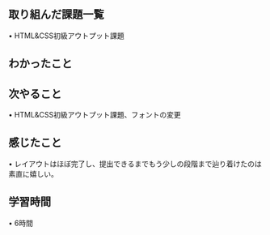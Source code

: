 ## 取り組んだ課題一覧
• HTML&CSS初級アウトプット課題


## わかったこと



## 次やること
• HTML&CSS初級アウトプット課題、フォントの変更


## 感じたこと
• レイアウトはほぼ完了し、提出できるまでもう少しの段階まで辿り着けたのは素直に嬉しい。


## 学習時間
• 6時間

